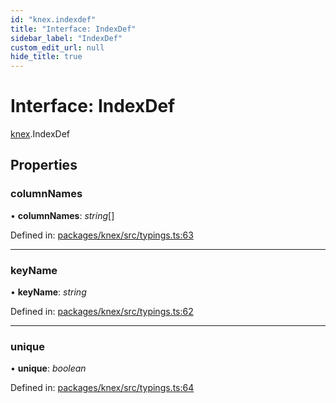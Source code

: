 ```yaml
---
id: "knex.indexdef"
title: "Interface: IndexDef"
sidebar_label: "IndexDef"
custom_edit_url: null
hide_title: true
---
```


# Interface: IndexDef

[knex](../modules/knex.md).IndexDef

## Properties

### columnNames

• **columnNames**: *string*[]

Defined in: [packages/knex/src/typings.ts:63](https://github.com/mikro-orm/mikro-orm/blob/bcf1a0899b/packages/knex/src/typings.ts#L63)

___

### keyName

• **keyName**: *string*

Defined in: [packages/knex/src/typings.ts:62](https://github.com/mikro-orm/mikro-orm/blob/bcf1a0899b/packages/knex/src/typings.ts#L62)

___

### unique

• **unique**: *boolean*

Defined in: [packages/knex/src/typings.ts:64](https://github.com/mikro-orm/mikro-orm/blob/bcf1a0899b/packages/knex/src/typings.ts#L64)
